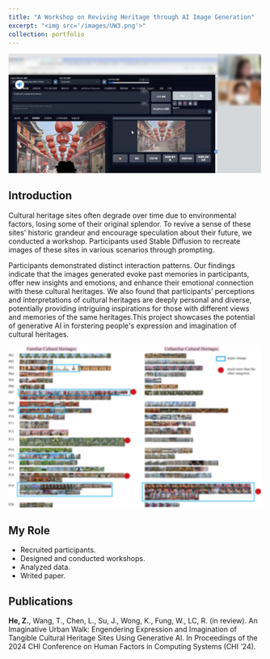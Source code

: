 ```yaml
---
title: "A Workshop on Reviving Heritage through AI Image Generation"
excerpt: "<img src='/images/UW3.png'>"
collection: portfolio
---
```

<img src='/images/UW1.png' width="500px">

## Introduction
Cultural heritage sites often degrade over time due to environmental factors, losing some of their original splendor. To revive a sense of these sites' historic grandeur and encourage speculation about their future, we conducted a workshop. Participants used Stable Diffusion to recreate images of these sites in various scenarios through prompting. 

Participants demonstrated distinct interaction patterns. Our findings indicate that the images generated evoke past memories in participants, offer new insights and emotions, and enhance their emotional connection with these cultural heritages. We also found that participants’ perceptions and interpretations of cultural heritages are deeply personal and diverse, potentially providing intriguing inspirations for those with different views and memories of the same heritages.This project showcases the potential of generative AI in forstering people's expression and imagination of cultural heritages.

<img src='/images/UW2.png' width="500px">

## My Role
- Recruited participants.
- Designed and conducted workshops.
- Analyzed data.
- Writed paper.

## Publications
**He, Z.**, Wang, T., Chen, L., Su, J., Wong, K., Fung, W., LC, R. (in review). An Imaginative Urban Walk: Engendering Expression and Imagination of Tangible Cultural Heritage Sites Using Generative AI. In Proceedings of the 2024 CHI Conference on Human Factors in Computing Systems (CHI ’24).
